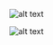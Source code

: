 ![alt text](https://github.com/chirag2796/chirag2796/blob/main/github-banner.gif?raw=true)

![alt text](https://github.com/chirag2796/chirag2796/blob/main/tech-stacl.jpg?raw=true)



<!--
**chirag2796/chirag2796** is a ✨ _special_ ✨ repository because its `README.md` (this file) appears on your GitHub profile.

Here are some ideas to get you started:

- 🔭 I’m currently working on ...
- 🌱 I’m currently learning ...
- 👯 I’m looking to collaborate on ...
- 🤔 I’m looking for help with ...
- 💬 Ask me about ...
- 📫 How to reach me: ...
- 😄 Pronouns: ...
- ⚡ Fun fact: ...
-->
